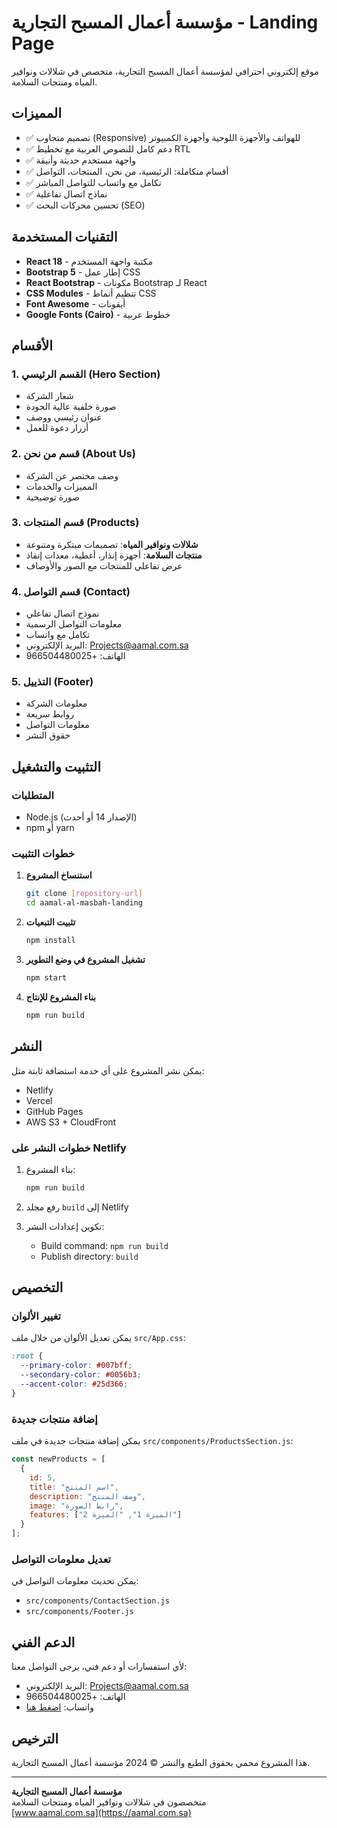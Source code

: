 # مؤسسة أعمال المسبح التجارية - Landing Page

موقع إلكتروني احترافي لمؤسسة أعمال المسبح التجارية، متخصص في شلالات ونوافير المياه ومنتجات السلامة.

## المميزات

- ✅ تصميم متجاوب (Responsive) للهواتف والأجهزة اللوحية وأجهزة الكمبيوتر
- ✅ دعم كامل للنصوص العربية مع تخطيط RTL
- ✅ واجهة مستخدم حديثة وأنيقة
- ✅ أقسام متكاملة: الرئيسية، من نحن، المنتجات، التواصل
- ✅ تكامل مع واتساب للتواصل المباشر
- ✅ نماذج اتصال تفاعلية
- ✅ تحسين محركات البحث (SEO)

## التقنيات المستخدمة

- **React 18** - مكتبة واجهة المستخدم
- **Bootstrap 5** - إطار عمل CSS
- **React Bootstrap** - مكونات Bootstrap لـ React
- **CSS Modules** - تنظيم أنماط CSS
- **Font Awesome** - أيقونات
- **Google Fonts (Cairo)** - خطوط عربية

## الأقسام

### 1. القسم الرئيسي (Hero Section)
- شعار الشركة
- صورة خلفية عالية الجودة
- عنوان رئيسي ووصف
- أزرار دعوة للعمل

### 2. قسم من نحن (About Us)
- وصف مختصر عن الشركة
- المميزات والخدمات
- صورة توضيحية

### 3. قسم المنتجات (Products)
- **شلالات ونوافير المياه**: تصميمات مبتكرة ومتنوعة
- **منتجات السلامة**: أجهزة إنذار، أغطية، معدات إنقاذ
- عرض تفاعلي للمنتجات مع الصور والأوصاف

### 4. قسم التواصل (Contact)
- نموذج اتصال تفاعلي
- معلومات التواصل الرسمية
- تكامل مع واتساب
- البريد الإلكتروني: Projects@aamal.com.sa
- الهاتف: +966504480025

### 5. التذييل (Footer)
- معلومات الشركة
- روابط سريعة
- معلومات التواصل
- حقوق النشر

## التثبيت والتشغيل

### المتطلبات
- Node.js (الإصدار 14 أو أحدث)
- npm أو yarn

### خطوات التثبيت

1. **استنساخ المشروع**
   ```bash
   git clone [repository-url]
   cd aamal-al-masbah-landing
   ```

2. **تثبيت التبعيات**
   ```bash
   npm install
   ```

3. **تشغيل المشروع في وضع التطوير**
   ```bash
   npm start
   ```

4. **بناء المشروع للإنتاج**
   ```bash
   npm run build
   ```

## النشر

يمكن نشر المشروع على أي خدمة استضافة ثابتة مثل:
- Netlify
- Vercel
- GitHub Pages
- AWS S3 + CloudFront

### خطوات النشر على Netlify

1. بناء المشروع:
   ```bash
   npm run build
   ```

2. رفع مجلد `build` إلى Netlify

3. تكوين إعدادات النشر:
   - Build command: `npm run build`
   - Publish directory: `build`

## التخصيص

### تغيير الألوان
يمكن تعديل الألوان من خلال ملف `src/App.css`:
```css
:root {
  --primary-color: #007bff;
  --secondary-color: #0056b3;
  --accent-color: #25d366;
}
```

### إضافة منتجات جديدة
يمكن إضافة منتجات جديدة في ملف `src/components/ProductsSection.js`:
```javascript
const newProducts = [
  {
    id: 5,
    title: "اسم المنتج",
    description: "وصف المنتج",
    image: "رابط الصورة",
    features: ["الميزة 1", "الميزة 2"]
  }
];
```

### تعديل معلومات التواصل
يمكن تحديث معلومات التواصل في:
- `src/components/ContactSection.js`
- `src/components/Footer.js`

## الدعم الفني

لأي استفسارات أو دعم فني، يرجى التواصل معنا:
- البريد الإلكتروني: Projects@aamal.com.sa
- الهاتف: +966504480025
- واتساب: [اضغط هنا](https://wa.me/966504480025)

## الترخيص

هذا المشروع محمي بحقوق الطبع والنشر © 2024 مؤسسة أعمال المسبح التجارية.

---

**مؤسسة أعمال المسبح التجارية**  
متخصصون في شلالات ونوافير المياه ومنتجات السلامة  
[www.aamal.com.sa](https://aamal.com.sa)

